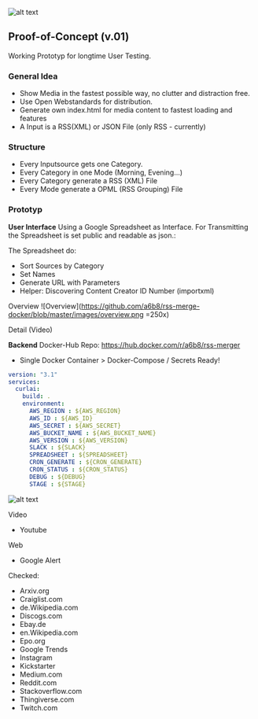 ![alt text](https://github.com/a6b8/rss-merge-docker/blob/master/images/curlai-logo-black--50.png)

## Proof-of-Concept (v.01)
Working Prototyp for longtime User Testing.


### General Idea
- Show Media in the fastest possible way, no clutter and distraction free.
- Use Open Webstandards for distribution.
- Generate own index.html for media content to fastest loading and features
- A Input is a RSS(XML) or JSON File (only RSS - currently)


### Structure
- Every Inputsource gets one Category.
- Every Category in one Mode (Morning, Evening...)
- Every Category generate a RSS (XML) File
- Every Mode generate a OPML (RSS Grouping) File


### Prototyp
**User Interface**
Using a Google Spreadsheet as Interface. For Transmitting the Spreadsheet is set public and readable as json.:

The Spreadsheet do:
- Sort Sources by Category 
- Set Names
- Generate URL with Parameters
- Helper: Discovering Content Creator ID Number (importxml)

Overview
![Overview](https://github.com/a6b8/rss-merge-docker/blob/master/images/overview.png =250x)


Detail (Video)




**Backend**
Docker-Hub Repo: https://hub.docker.com/r/a6b8/rss-merger

- Single Docker Container > Docker-Compose / Secrets Ready!



```yaml
version: "3.1"
services:
  curlai:
    build: .
    environment:
      AWS_REGION : ${AWS_REGION}
      AWS_ID : ${AWS_ID}
      AWS_SECRET : ${AWS_SECRET}
      AWS_BUCKET_NAME : ${AWS_BUCKET_NAME}
      AWS_VERSION : ${AWS_VERSION}
      SLACK : ${SLACK}
      SPREADSHEET : ${SPREADSHEET}
      CRON_GENERATE : ${CRON_GENERATE}
      CRON_STATUS : ${CRON_STATUS}
      DEBUG : ${DEBUG}
      STAGE : ${STAGE}
```

![alt text](https://github.com/a6b8/rss-merge-docker/blob/master/images/detail.png)


Video
- Youtube

Web
- Google Alert 


Checked:
- Arxiv.org
- Craiglist.com
- de.Wikipedia.com
- Discogs.com
- Ebay.de
- en.Wikipedia.com
- Epo.org
- Google Trends
- Instagram
- Kickstarter
- Medium.com
- Reddit.com
- Stackoverflow.com
- Thingiverse.com
- Twitch.com
